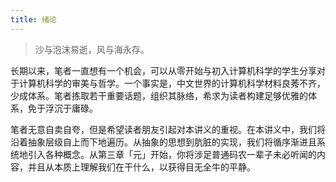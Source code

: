 ```yaml
---
title: 绪论
---
```

> 沙与泡沫易逝，风与海永存。

长期以来，笔者一直想有一个机会，可以从零开始与初入计算机科学的学生分享对于计算机科学的审美与哲学。一个事实是，中文世界的计算机科学材料良莠不齐，少成体系。笔者拣取若干重要话题，组织其脉络，希求为读者构建足够优雅的体系，免于浮沉于庸碌。

笔者无意自卖自夸，但是希望读者朋友引起对本讲义的重视。在本讲义中，我们将沿着抽象层级自上而下地遍历。从抽象的思想到肮脏的实现，我们将循序渐进且系统地引入各种概念。从第三章「元」开始，你将涉足普通码农一辈子未必听闻的内容，并且从本质上理解我们在干什么，以获得目无全牛的平静。
